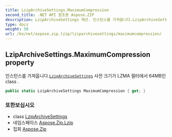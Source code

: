 ```yaml
---
title: LzipArchiveSettings.MaximumCompression
second_title: .NET API 참조용 Aspose.ZIP
description: LzipArchiveSettings 재산. 인스턴스를 가져옵니다.LzipArchiveSettings 사전 크기가 LZMA 필터에서 64MB인 class .
type: docs
weight: 50
url: /ko/net/aspose.zip.lzip/lziparchivesettings/maximumcompression/
---
```

## LzipArchiveSettings.MaximumCompression property

인스턴스를 가져옵니다.[`LzipArchiveSettings`](../) 사전 크기가 LZMA 필터에서 64MB인 class .

```csharp
public static LzipArchiveSettings MaximumCompression { get; }
```

### 또한보십시오

* class [LzipArchiveSettings](../)
* 네임스페이스 [Aspose.Zip.Lzip](../../lziparchivesettings/)
* 집회 [Aspose.Zip](../../../)


